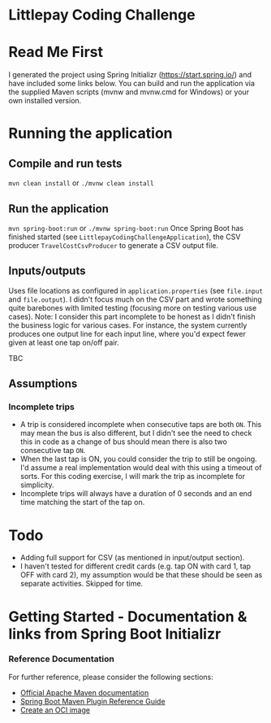 # Littlepay Coding Challenge

# Read Me First
I generated the project using Spring Initializr (https://start.spring.io/) and have included some links below. 
You can build and run the application via the supplied Maven scripts (mvnw and mvnw.cmd for Windows) or your own installed version.

# Running the application
## Compile and run tests
``mvn clean install`` or
``./mvnw clean install``
## Run the application
``mvn spring-boot:run`` or
``./mvnw spring-boot:run``
Once Spring Boot has finished started (see ``LittlepayCodingChallengeApplication``), the CSV producer ``TravelCostCsvProducer`` to generate a CSV output file.  

## Inputs/outputs
Uses file locations as configured in ``application.properties`` (see ``file.input`` and ``file.output``). 
I didn't focus much on the CSV part and wrote something quite barebones with limited testing (focusing more on testing various use cases).
Note: I consider this part incomplete to be honest as I didn't finish the business logic for various cases. 
For instance, the system currently produces one output line for each input line, where you'd expect fewer given at least one tap on/off pair.  

TBC

## Assumptions 
### Incomplete trips
* A trip is considered incomplete when consecutive taps are both ``ON``. This may mean the bus is also different, but I didn't see the need to check this in code as a change of bus should mean there is also two consecutive tap ``ON``. 
* When the last tap is ON, you could consider the trip to still be ongoing. I'd assume a real implementation would deal with this using a timeout of sorts. For this coding exercise, I will mark the trip as incomplete for simplicity.
* Incomplete trips will always have a duration of 0 seconds and an end time matching the start of the tap on. 

# Todo
* Adding full support for CSV (as mentioned in input/output section).
* I haven't tested for different credit cards (e.g. tap ON with card 1, tap OFF with card 2), my assumption would be that these should be seen as separate activities. Skipped for time.   


# Getting Started - Documentation & links from Spring Boot Initializr

### Reference Documentation
For further reference, please consider the following sections:

* [Official Apache Maven documentation](https://maven.apache.org/guides/index.html)
* [Spring Boot Maven Plugin Reference Guide](https://docs.spring.io/spring-boot/docs/3.1.2/maven-plugin/reference/html/)
* [Create an OCI image](https://docs.spring.io/spring-boot/docs/3.1.2/maven-plugin/reference/html/#build-image)

